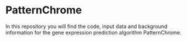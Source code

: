 # PatternChrome
In this repository you will find the code, input data and background information for the gene expression prediction algorithm PatternChrome.
